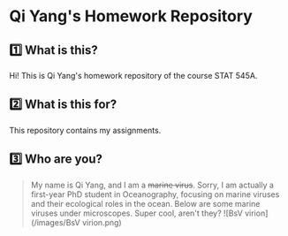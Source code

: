 # Qi Yang's Homework Repository

## :one: What is this?
Hi! This is Qi Yang's homework repository of the course STAT 545A.

## :two: What is this for?
This repository contains my assignments. 

## :three: Who are you?
> My name is Qi Yang, and I am a <del>marine virus</del>. 
> Sorry, I am actually a first-year PhD student in Oceanography, focusing on marine viruses and their ecological roles in the ocean. 
> Below are some marine viruses under microscopes. Super cool, aren't they?
![BsV virion](/images/BsV virion.png)
